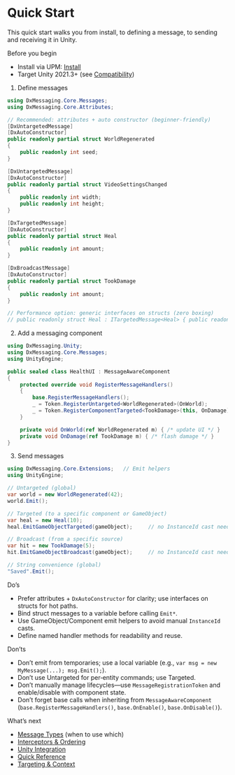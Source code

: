 # Quick Start

This quick start walks you from install, to defining a message, to sending and receiving it in Unity.

Before you begin

- Install via UPM: [Install](Install.md)
- Target Unity 2021.3+ (see [Compatibility](Compatibility.md))

1) Define messages

```csharp
using DxMessaging.Core.Messages;
using DxMessaging.Core.Attributes;

// Recommended: attributes + auto constructor (beginner‑friendly)
[DxUntargetedMessage]
[DxAutoConstructor]
public readonly partial struct WorldRegenerated
{
    public readonly int seed;
}

[DxUntargetedMessage]
[DxAutoConstructor]
public readonly partial struct VideoSettingsChanged
{
    public readonly int width;
    public readonly int height;
}

[DxTargetedMessage]
[DxAutoConstructor]
public readonly partial struct Heal
{
    public readonly int amount;
}

[DxBroadcastMessage]
[DxAutoConstructor]
public readonly partial struct TookDamage
{
    public readonly int amount;
}

// Performance option: generic interfaces on structs (zero boxing)
// public readonly struct Heal : ITargetedMessage<Heal> { public readonly int amount; public Heal(int amount) { this.amount = amount; } }
```

2) Add a messaging component

```csharp
using DxMessaging.Unity;
using DxMessaging.Core.Messages;
using UnityEngine;

public sealed class HealthUI : MessageAwareComponent
{
    protected override void RegisterMessageHandlers()
    {
        base.RegisterMessageHandlers();
        _ = Token.RegisterUntargeted<WorldRegenerated>(OnWorld);
        _ = Token.RegisterComponentTargeted<TookDamage>(this, OnDamage);
    }

    private void OnWorld(ref WorldRegenerated m) { /* update UI */ }
    private void OnDamage(ref TookDamage m) { /* flash damage */ }
}
```

3) Send messages

```csharp
using DxMessaging.Core.Extensions;   // Emit helpers
using UnityEngine;

// Untargeted (global)
var world = new WorldRegenerated(42);
world.Emit();

// Targeted (to a specific component or GameObject)
var heal = new Heal(10);
heal.EmitGameObjectTargeted(gameObject);     // no InstanceId cast needed

// Broadcast (from a specific source)
var hit = new TookDamage(5);
hit.EmitGameObjectBroadcast(gameObject);     // no InstanceId cast needed

// String convenience (global)
"Saved".Emit();
```

Do’s

- Prefer attributes + `DxAutoConstructor` for clarity; use interfaces on structs for hot paths.
- Bind struct messages to a variable before calling `Emit*`.
- Use GameObject/Component emit helpers to avoid manual `InstanceId` casts.
- Define named handler methods for readability and reuse.

Don’ts

- Don’t emit from temporaries; use a local variable (e.g., `var msg = new MyMessage(...); msg.Emit();`).
- Don’t use Untargeted for per‑entity commands; use Targeted.
- Don’t manually manage lifecycles—use `MessageRegistrationToken` and enable/disable with component state.
- Don’t forget base calls when inheriting from `MessageAwareComponent` (`base.RegisterMessageHandlers()`, `base.OnEnable()`, `base.OnDisable()`).

What’s next

- [Message Types](MessageTypes.md) (when to use which)
- [Interceptors & Ordering](InterceptorsAndOrdering.md)
- [Unity Integration](UnityIntegration.md)
 - [Quick Reference](QuickReference.md)
 - [Targeting & Context](TargetingAndContext.md)

